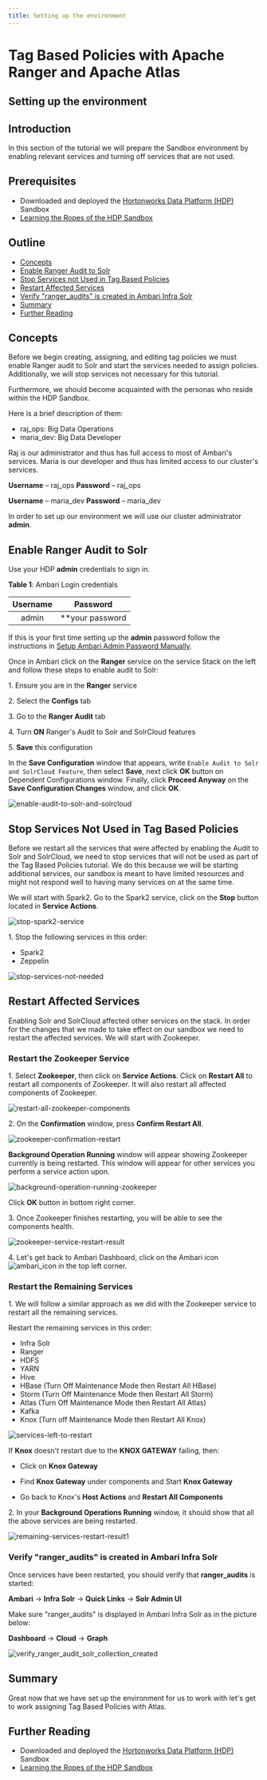 ```yaml
---
title: Setting up the environment
---
```


# Tag Based Policies with Apache Ranger and Apache Atlas

## Setting up the environment

## Introduction

In this section of the tutorial we will prepare the Sandbox environment by enabling relevant services and turning off services that are not used.

## Prerequisites

- Downloaded and deployed the [Hortonworks Data Platform (HDP)](https://www.cloudera.com/downloads/hortonworks-sandbox/hdp.html?utm_source=mktg-tutorial) Sandbox
- [Learning the Ropes of the HDP Sandbox](https://hortonworks.com/tutorial/learning-the-ropes-of-the-hortonworks-sandbox/)

## Outline

- [Concepts](#concepts)
- [Enable Ranger Audit to Solr](#enable-Ranger-Audit-to-Solr)
- [Stop Services not Used in Tag Based Policies](#stop-services-not-used-in-tag-based-policies)
- [Restart Affected Services](#restart-affected-services)
- [Verify "ranger_audits" is created in Ambari Infra Solr](#verify-"ranger_audits"-is-created-in-ambari-infra-solr)
- [Summary](#summary)
- [Further Reading](#further-reading)

## Concepts

Before we begin creating, assigning, and editing tag policies we must enable Ranger audit to Solr and start the services needed to assign policies. Additionally, we will stop services not necessary for this tutorial.

Furthermore, we should become acquainted with the personas who reside within the HDP Sandbox.

Here is a brief description of them:

- raj_ops: Big Data Operations
- maria_dev: Big Data Developer

Raj is our administrator and thus has full access to most of Ambari's services.
Maria is our developer and thus has limited access to our cluster's services.

**Username** – raj_ops
**Password** – raj_ops

**Username** – maria_dev
**Password** – maria_dev

In order to set up our environment we will use our cluster administrator **admin**.

## Enable Ranger Audit to Solr

Use your HDP **admin** credentials to sign in.

**Table 1**: Ambari Login credentials

| Username | Password |
|:---:|:---:|
| admin | **your password |

If this is your first time setting up the **admin** password follow the instructions in [Setup Ambari Admin Password Manually](https://hortonworks.com/tutorial/learning-the-ropes-of-the-hortonworks-sandbox/#admin-password-reset).

Once in Ambari click on the **Ranger** service on the service Stack on the left and follow these steps to enable audit to Solr:

1\. Ensure you are in the **Ranger** service

2\. Select the **Configs** tab

3\. Go to the **Ranger Audit** tab

4\. Turn **ON** Ranger's Audit to Solr and SolrCloud features

5\. **Save** this configuration

In the **Save Configuration** window that appears, write `Enable Audit to Solr and SolrCloud Feature`, then select **Save**, next click **OK** button on Dependent Configurations window.
Finally, click **Proceed Anyway** on the **Save Configuration Changes** window, and click **OK**.

![enable-audit-to-solr-and-solrcloud](assets/images/enable-ranger-audit-to-solr-and-solrcloud.jpg)

## Stop Services Not Used in Tag Based Policies

Before we restart all the services that were affected by enabling the Audit to Solr and SolrCloud, we need to stop services that will not be used as part of the Tag Based Policies tutorial. We do this because we will be starting additional services, our sandbox is meant to have limited resources and might not respond well to having many services on at the same time.

We will start with Spark2. Go to the Spark2 service, click on the **Stop** button located in **Service Actions**.

![stop-spark2-service](assets/images/stop-spark2-service.jpg)

1\. Stop the following services in this order:

- Spark2
- Zeppelin

![stop-services-not-needed](assets/images/stop-services-not-needed.jpg)

## Restart Affected Services

 Enabling Solr and SolrCloud affected other services on the stack. In order for the changes that we made to take effect on our sandbox we need to restart the affected services. We will start with Zookeeper.

### Restart the Zookeeper Service

1\. Select **Zookeeper**, then click on **Service Actions**. Click on **Restart All** to restart all components of Zookeeper. It will also restart all affected components of Zookeeper.

![restart-all-zookeeper-components](assets/images/restart-all-zookeeper-components.jpg)

2\. On the **Confirmation** window, press **Confirm Restart All**.

![zookeeper-confirmation-restart](assets/images/zookeeper-confirmation-restart.jpg)

**Background Operation Running** window will appear showing Zookeeper currently is being restarted. This window will appear for other services you perform a service action upon.

![background-operation-running-zookeeper](assets/images/background-operation-running-zookeeper.jpg)

Click **OK** button in bottom right corner.

3\. Once Zookeeper finishes restarting, you will be able to see the components health.

![zookeeper-service-restart-result](assets/images/zookeeper-service-restart-result.jpg)

4\. Let's get back to Ambari Dashboard, click on the Ambari icon ![ambari_icon](assets/images/ambari_icon.jpg) in the top left corner.

### Restart the Remaining Services

1\. We will follow a similar approach as we did with the Zookeeper service to restart all the remaining services.

Restart the remaining services in this order:

- Infra Solr
- Ranger
- HDFS
- YARN
- Hive
- HBase (Turn Off Maintenance Mode then Restart All HBase)
- Storm (Turn Off Maintenance Mode then Restart All Storm)
- Atlas (Turn Off Maintenance Mode then Restart All Atlas)
- Kafka
- Knox  (Turn off Maintenance Mode then Restart All Knox)

![services-left-to-restart](assets/images/services-left-to-restart.jpg)

If **Knox** doesn't restart due to the **KNOX GATEWAY** failing, then:

- Click on **Knox Gateway**

- Find **Knox Gateway** under components and Start **Knox Gateway**

- Go back to Knox's **Host Actions** and **Restart All Components**

2\. In your **Background Operations Running** window, it should show that all the above services are being restarted.

![remaining-services-restart-result1](assets/images/remaining-services-restart-result.jpg)

### Verify "ranger_audits" is created in Ambari Infra Solr

Once services have been restarted, you should verify that **ranger_audits** is started:

**Ambari** -> **Infra Solr** -> **Quick Links** -> **Solr Admin UI**

Make sure "ranger_audits" is displayed in Ambari Infra Solr as in the picture below:

**Dashboard** -> **Cloud** -> **Graph**

![verify_ranger_audit_solr_collection_created](assets/images/verify-ranger-audit-solr-collection-created.jpg)

## Summary

Great now that we have set up the environment for us to work with let's get to work assigning Tag Based Policies with Atlas.

## Further Reading

- Downloaded and deployed the [Hortonworks Data Platform (HDP)](https://www.cloudera.com/downloads/hortonworks-sandbox/hdp.html?utm_source=mktg-tutorial) Sandbox
- [Learning the Ropes of the HDP Sandbox](https://hortonworks.com/tutorial/learning-the-ropes-of-the-hortonworks-sandbox/)
